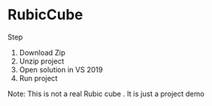 # RubicCube

Step
  1. Download Zip
  2. Unzip project 
  3. Open solution in VS 2019
  4. Run project


Note: This is not a real Rubic cube . It is just a project demo
